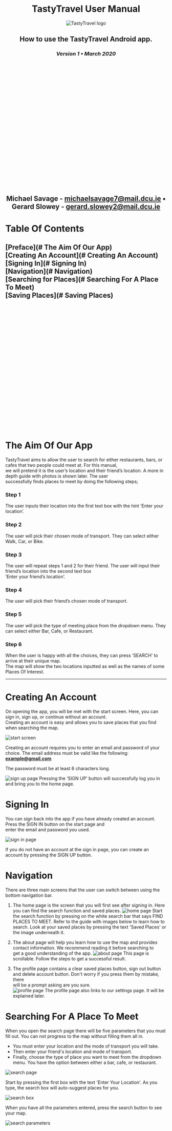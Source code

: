 <div align="center">

# TastyTravel User Manual

![TastyTravel logo](images/96.png)


## How to use the TastyTravel Android app.

### <em>Version 1 • March 2020</em>
<br/><br/>
<br/><br/>
<br/><br/>
<br/><br/>
<br/><br/>
<br/><br/>
<br/><br/>
<br/><br/>
**Michael Savage** - michaelsavage7@mail.dcu.ie • **Gerard Slowey** - gerard.slowey2@mail.dcu.ie
---
</div>
<div>

# Table Of Contents

[Preface](# The Aim Of Our App)  
[Creating An Account](# Creating An Account)  
[Signing In](# Signing In)  
[Navigation](# Navigation)  
[Searching for Places](# Searching For A Place To Meet)  
[Saving Places](# Saving Places)  
<br/><br/>
<br/><br/>
<br/><br/>
<br/><br/>
<br/><br/>
<br/><br/>
<br/><br/>
<br/><br/>
---
</div>
<div>

# The Aim Of Our App
TastyTravel aims to allow the user to search for either restaurants, bars, or cafes that two people could meet at. For this manual,  
we will pretend it is the user’s location and their friend’s location. A more in depth guide with photos is shown later. The user  
successfully finds places to meet by doing the following steps;

### Step 1
The user inputs their location into the first text box with the hint ‘Enter your location’. 

### Step 2
The user will pick their chosen mode of transport. They can select either Walk, Car, or Bike.

### Step 3
The user will repeat steps 1 and 2 for their friend. The user will input their friend’s location into the second text box  
‘Enter your friend’s location’.

### Step 4
The user will pick their friend’s chosen mode of transport.

### Step 5
The user will pick the type of meeting place from the dropdown menu. They can select either Bar, Cafe, or Restaurant.

### Step 6
When the user is happy with all the choices, they can press ‘SEARCH’ to arrive at their unique map.  
The map will show the two locations inputted as well as the names of some Places Of Interest.

---

# Creating An Account

On opening the app, you will be met with the start screen. Here, you can sign in, sign up, or continue without an account.  
Creating an account is easy and allows you to save places that you find when searching the map.

![start screen](images/startScreen.png)

Creating an account requires you to enter an email and password of your choice. The email address must be valid like the following:
**example@gmail.com**

The password must be at least 6 characters long.

![sign up page](images/signUP.png)
Pressing the ‘SIGN UP’ button will successfully log you in and bring you to the home page.

# Signing In

You can sign back into the app if you have already created an account. Press the SIGN IN button on the start page and  
enter the email and password you used.

![sign in page](signIN.png)

If you do not have an account at the sign in page, you can create an account by pressing the SIGN UP button.

# Navigation

There are three main screens that the user can switch between using the bottom navigation bar.

1.  The home page is the screen that you will first see after signing in. Here you can find the search function and saved places.
![home page](images/homePage.png)
Start the search function by pressing on the white search bar that says FIND PLACES TO MEET. 
Refer to the guide with images below to learn how to search.
Look at your saved places by pressing the text 'Saved Places' or the image underneath it.

2.  The about page will help you learn how to use the map and provides contact information. We recommend reading it before searching to  
get a good understanding of the app.
![about page](images/aboutPage.png)
This page is scrollable. Follow the steps to get a successful result.

3.  The profile page contains a clear saved places button, sign out button and delete account button. Don't worry if you press them by mistake, there  
will be a prompt asking are you sure.  
![profile page](images/profilePage.png)
The profile page also links to our settings page. It will be explained later.

# Searching For A Place To Meet

When you open the search page there will be five parameters that you must fill out. You can not progress to the map without filling them all in.
*  You must enter your location and the mode of transport you will take.
*  Then enter your friend's location and mode of transport.
*  Finally, choose the type of place you want to meet from the dropdown menu. You have the option between either a bar, cafe, or restaurant.

![search page](images/searchPage.png)

Start by pressing the first box with the text 'Enter Your Location'. As you type, the search box will auto-suggest places for you.

![search box](images/searchBox.png)

When you have all the parameters entered, press the search button to see your map.

![search parameters](images/searchParameters.png)